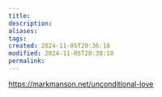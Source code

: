 ```yaml
---
title: 
description: 
aliases: 
tags: 
created: 2024-11-05T20:36:18
modified: 2024-11-05T20:38:10
permalink: 
---
```


https://markmanson.net/unconditional-love

